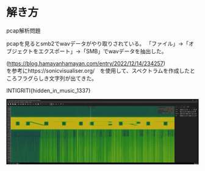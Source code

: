 # 解き方
pcap解析問題

pcapを見るとsmb2でwavデータがやり取りされている。
「ファイル」→「オブジェクトをエクスポート」→「SMB」でwavデータを抽出した。

(https://blog.hamayanhamayan.com/entry/2022/12/14/234257)  
を参考にhttps://sonicvisualiser.org/　を使用して、スペクトラムを作成したところフラグらしき文字列が出てきた。

INTIGRITI{hidden_in_music_1337}

![alt text](image.png)